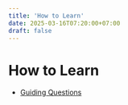 ```yaml
---
title: 'How to Learn'
date: 2025-03-16T07:20:00+07:00
draft: false
---
```


# How to Learn

- [Guiding Questions](./guiding-questions/)
